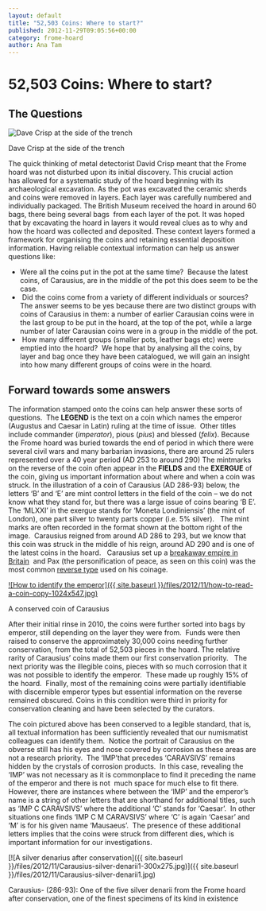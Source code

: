 ```yaml
---
layout: default
title: "52,503 Coins: Where to start?"
published: 2012-11-29T09:05:56+00:00
category: frome-hoard
author: Ana Tam
---
```


52,503 Coins: Where to start?
=============================

The Questions
-------------

![Dave Crisp at the side of the trench](http://farm5.staticflickr.com/4141/4771877560_e2034d4769.jpg "Dave Crisp at the side of the trench")

Dave Crisp at the side of the trench

The quick thinking of metal detectorist David Crisp meant that the Frome hoard was not disturbed upon its initial discovery. This crucial action has allowed for a systematic study of the hoard beginning with its archaeological excavation. As the pot was excavated the ceramic sherds and coins were removed in layers. Each layer was carefully numbered and individually packaged. The British Museum received the hoard in around 60 bags, there being several bags  from each layer of the pot. It was hoped that by excavating the hoard in layers it would reveal clues as to why and how the hoard was collected and deposited. These context layers formed a framework for organising the coins and retaining essential deposition information. Having reliable contextual information can help us answer questions like:

*   Were all the coins put in the pot at the same time?  Because the latest coins, of Carausius, are in the middle of the pot this does seem to be the case.
*    Did the coins come from a variety of different individuals or sources?  The answer seems to be yes because there are two distinct groups with coins of Carausius in them: a number of earlier Carausian coins were in the last group to be put in the hoard, at the top of the pot, while a large number of later Carausian coins were in a group in the middle of the pot.
*    How many different groups (smaller pots, leather bags etc) were emptied into the hoard?  We hope that by analysing all the coins, by layer and bag once they have been catalogued, we will gain an insight into how many different groups of coins were in the hoard.

Forward towards some answers
----------------------------

The information stamped onto the coins can help answer these sorts of questions.  The **LEGEND** is the text on a coin which names the emperor (Augustus and Caesar in Latin) ruling at the time of issue.  Other titles include commander (_imperator_), pious (_pius_) and blessed (_felix_). Because the Frome hoard was buried towards the end of period in which there were several civil wars and many barbarian invasions, there are around 25 rulers represented over a 40 year period (AD 253 to around 290) The mintmarks on the reverse of the coin often appear in the **FIELDS** and the **EXERGUE** of the coin, giving us important information about where and when a coin was struck. In the illustration of a coin of Carausius (AD 286-93) below, the letters ‘B’ and ‘E’ are mint control letters in the field of the coin – we do not know what they stand for, but there was a large issue of coins bearing ‘B E’.  The ‘MLXXI’ in the exergue stands for ‘Moneta Londiniensis’ (the mint of London), one part silver to twenty parts copper (i.e. 5% silver).   The mint marks are often recorded in the format shown at the bottom right of the image.  Carausius reigned from around AD 286 to 293, but we know that this coin was struck in the middle of his reign, around AD 290 and is one of the latest coins in the hoard.   Carausius set up a [breakaway empire in Britain](http://http/www.britishmuseum.org/explore/young_explorers/discover/museum_explorer/roman_britain/leaders_and_rulers/coin_of_carausius.aspx "breakaway empire in Britain")  and Pax (the personification of peace, as seen on this coin) was the most common [reverse type](https://finds.org.uk/romancoins/personifications "reverse type") used on his coinage.

[![How to identify the emperor]({{ site.baseurl }}/files/2012/11/how-to-read-a-coin-copy-1024x547.jpg)](files/2012/11/how-to-read-a-coin-copy.jpg)

A conserved coin of Carausius

After their initial rinse in 2010, the coins were further sorted into bags by emperor, still depending on the layer they were from.  Funds were then raised to conserve the approximately 30,000 coins needing further conservation, from the total of 52,503 pieces in the hoard. The relative rarity of Carausius’ coins made them our first conservation priority.   The next priority was the illegible coins, pieces with so much corrosion that it was not possible to identify the emperor.  These made up roughly 15% of the hoard.  Finally, most of the remaining coins were partially identifiable with discernible emperor types but essential information on the reverse remained obscured. Coins in this condition were third in priority for conservation cleaning and have been selected by the curators.

The coin pictured above has been conserved to a legible standard, that is, all textual information has been sufficiently revealed that our numismatist colleagues can identify them.  Notice the portrait of Carausius on the obverse still has his eyes and nose covered by corrosion as these areas are not a research priority.  The ‘IMP’that precedes ‘CARAVSIVS’ remains hidden by the crystals of corrosion products.  In this case, revealing the ‘IMP’ was not necessary as it is commonplace to find it preceding the name of the emperor and there is not  much space for much else to fit there.  However, there are instances where between the ‘IMP’ and the emperor’s name is a string of other letters that are shorthand for additional titles, such as ‘IMP C CARAVSIVS’ where the additional ‘C’ stands for ‘Caesar’.  In other situations one finds ‘IMP C M CARAVSIVS’ where ‘C’ is again ‘Caesar’ and ‘M’ is for his given name ‘Mausaeus’.  The presence of these additional letters implies that the coins were struck from different dies, which is important information for our investigations.

[![A silver denarius after conservation]({{ site.baseurl }}/files/2012/11/Carausius-silver-denarii1-300x275.jpg)]({{ site.baseurl }}/files/2012/11/Carausius-silver-denarii1.jpg)

Carausius- (286-93): One of the five silver denarii from the Frome hoard after conservation, one of the finest specimens of its kind in existence
    
